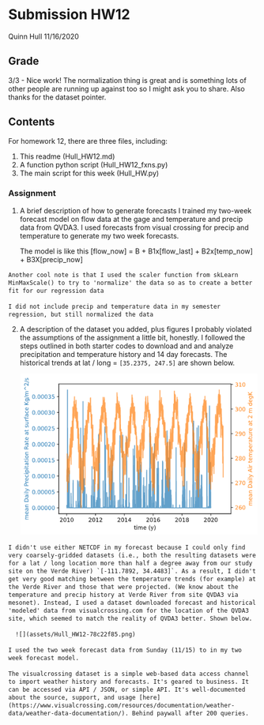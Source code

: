 # Submission HW12
Quinn Hull
11/16/2020

## Grade
3/3 - Nice work!  The normalization thing is great and is something lots of other people are running up against too so I might ask you to share. Also thanks for the dataset pointer. 

## Contents
For homework 12, there are three files, including:
  1. This readme (Hull_HW12.md)
  2. A function python script (Hull_HW12_fxns.py)
  3. The main script for this week (Hull_HW.py)

### Assignment
  1. A brief description of how to generate forecasts
    I trained my two-week forecast model on flow data at the gage and temperature and precip data from QVDA3. I used forecasts from visual crossing for precip and temperature to generate my two week forecasts.

      The model is like this [flow_now] = B + B1x[flow_last] + B2x[temp_now] + B3X[precip_now]

    Another cool note is that I used the scaler function from skLearn MinMaxScale() to try to 'normalize' the data so as to create a better fit for our regression data

    I did not include precip and temperature data in my semester regression, but still normalized the data

  2.  A description of the dataset you added, plus figures
    I probably violated the assumptions of the assignment a little bit, honestly. I followed the steps outlined in both starter codes to download and and analyze precipitation and temperature history and 14 day forecasts. The historical trends at lat / long =  `[35.2375, 247.5]` are shown below.

      ![](assets/Hull_HW12-b688372c.png)

    I didn't use either NETCDF in my forecast because I could only find very coarsely-gridded datasets (i.e., both the resulting datasets were for a lat / long location more than half a degree away from our study site on the Verde River) `[-111.7892, 34.4483]`. As a result, I didn't get very good matching between the temperature trends (for example) at the Verde River and those that were projected. (We know about the temperature and precip history at Verde River from site QVDA3 via mesonet). Instead, I used a dataset downloaded forecast and historical 'modeled' data from visualcrossing.com for the location of the QVDA3 site, which seemed to match the reality of QVDA3 better. Shown below.

      ![](assets/Hull_HW12-78c22f85.png)

    I used the two week forecast data from Sunday (11/15) to in my two week forecast model.

    The visualcrossing dataset is a simple web-based data access channel to import weather history and forecasts. It's geared to business. It can be accessed via API / JSON, or simple API. It's well-documented about the source, support, and usage [here](https://www.visualcrossing.com/resources/documentation/weather-data/weather-data-documentation/). Behind paywall after 200 queries.
